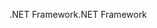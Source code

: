 <span data-ttu-id="67aa0-101">.NET Framework</span><span class="sxs-lookup"><span data-stu-id="67aa0-101">.NET Framework</span></span>